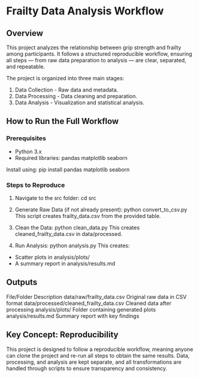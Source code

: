# Frailty Data Analysis Workflow

## Overview

This project analyzes the relationship between grip strength and frailty among participants. It follows a structured reproducible workflow, ensuring all steps — from raw data preparation to analysis — are clear, separated, and repeatable.

The project is organized into three main stages:
1. Data Collection - Raw data and metadata.
2. Data Processing - Data cleaning and preparation.
3. Data Analysis - Visualization and statistical analysis.

## How to Run the Full Workflow

### Prerequisites

- Python 3.x
- Required libraries:
    pandas
    matplotlib
    seaborn

Install using:
pip install pandas matplotlib seaborn

### Steps to Reproduce

1. Navigate to the src folder:
    cd src

2. Generate Raw Data (if not already present):
    python convert_to_csv.py
This script creates frailty_data.csv from the provided table.

3. Clean the Data:
    python clean_data.py
This creates cleaned_frailty_data.csv in data/processed.

4. Run Analysis:
    python analysis.py
This creates:
- Scatter plots in analysis/plots/
- A summary report in analysis/results.md

## Outputs

File/Folder                                  Description
data/raw/frailty_data.csv                    Original raw data in CSV format
data/processed/cleaned_frailty_data.csv      Cleaned data after processing
analysis/plots/                              Folder containing generated plots
analysis/results.md                          Summary report with key findings

## Key Concept: Reproducibility

This project is designed to follow a reproducible workflow, meaning anyone can clone the project and re-run all steps to obtain the same results. Data, processing, and analysis are kept separate, and all transformations are handled through scripts to ensure transparency and consistency.
